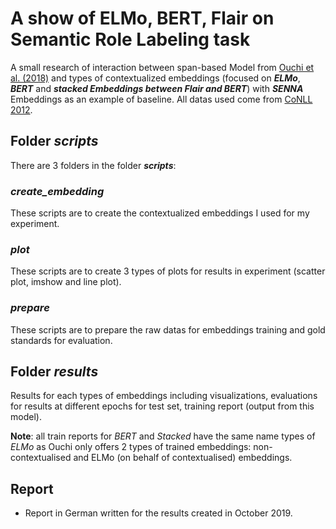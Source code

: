 # A show of ELMo, BERT, Flair on **Semantic Role Labeling** task

A small research of interaction between span-based Model from [Ouchi et al. (2018)](https://github.com/hiroki13/span-based-srl) and types of contextualized embeddings (focused on ***ELMo***, ***BERT*** and ***stacked Embeddings between Flair and BERT***) with ***SENNA*** Embeddings as an example of baseline. All datas used come from [CoNLL 2012](http://conll.cemantix.org/2012/task-description.html).

## Folder *scripts*
There are 3 folders in the folder ***scripts***:

### *create_embedding*
These scripts are to create the contextualized embeddings I used for my experiment.

### *plot*
These scripts are to create 3 types of plots for results in experiment (scatter plot, imshow and line plot).

### *prepare*
These scripts are to prepare the raw datas for embeddings training and gold standards for evaluation.

## Folder *results*
Results for each types of embeddings including visualizations, evaluations for results at different epochs for test set, training report (output from this model).

**Note**: all train reports for *BERT* and *Stacked* have the same name types of *ELMo* as Ouchi only offers 2 types of trained embeddings: non-contextualised and ELMo (on behalf of contextualised) embeddings.

## Report
- Report in German written for the results created in October 2019.
